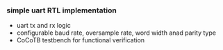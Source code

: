 
### simple uart RTL implementation

- uart tx and rx logic
- configurable baud rate, oversample rate, word width anad parity type
- CoCoTB testbench for functional verification


